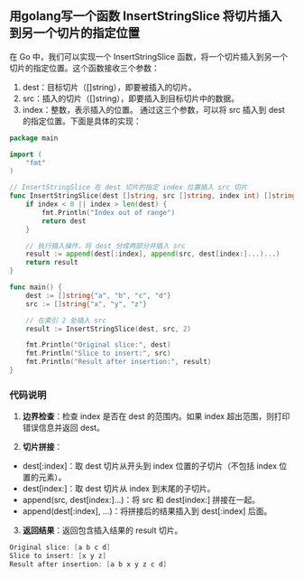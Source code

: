 ## 用golang写一个函数 InsertStringSlice 将切片插入到另一个切片的指定位置 ##
在 Go 中，我们可以实现一个 InsertStringSlice 函数，将一个切片插入到另一个切片的指定位置。这个函数接收三个参数：

1. dest：目标切片（[]string），即要被插入的切片。
2. src：插入的切片（[]string），即要插入到目标切片中的数据。
3. index：整数，表示插入的位置。
通过这三个参数，可以将 src 插入到 dest 的指定位置。下面是具体的实现：
```Go
package main

import (
    "fmt"
)

// InsertStringSlice 在 dest 切片的指定 index 位置插入 src 切片
func InsertStringSlice(dest []string, src []string, index int) []string {
    if index < 0 || index > len(dest) {
        fmt.Println("Index out of range")
        return dest
    }

    // 执行插入操作，将 dest 分成两部分并插入 src
    result := append(dest[:index], append(src, dest[index:]...)...)
    return result
}

func main() {
    dest := []string{"a", "b", "c", "d"}
    src := []string{"x", "y", "z"}

    // 在索引 2 处插入 src
    result := InsertStringSlice(dest, src, 2)

    fmt.Println("Original slice:", dest)
    fmt.Println("Slice to insert:", src)
    fmt.Println("Result after insertion:", result)
}
```

### 代码说明 ###
1. **边界检查**：检查 index 是否在 dest 的范围内。如果 index 超出范围，则打印错误信息并返回 dest。

2. **切片拼接**：

* dest[:index]：取 dest 切片从开头到 index 位置的子切片（不包括 index 位置的元素）。
* dest[index:]：取 dest 切片从 index 到末尾的子切片。
* append(src, dest[index:]...)：将 src 和 dest[index:] 拼接在一起。
* append(dest[:index], ...)：将拼接后的结果插入到 dest[:index] 后面。
3. **返回结果**：返回包含插入结果的 result 切片。
  ```Go
  Original slice: [a b c d]
Slice to insert: [x y z]
Result after insertion: [a b x y z c d]
```
